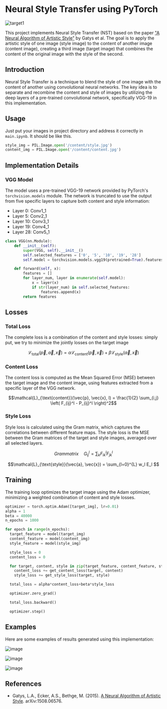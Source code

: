 # Neural Style Transfer using PyTorch
![target1](https://github.com/user-attachments/assets/4ba405c5-a52e-4d12-9c86-d0dfafe6a0a6)

This project implements Neural Style Transfer (NST) based on the paper ["A Neural Algorithm of Artistic Style"](https://arxiv.org/abs/1508.06576) by Gatys et al. The goal is to apply the artistic style of one image (style image) to the content of another image (content image), creating a third image (target image) that combines the content of the original image with the style of the second.

## Introduction

Neural Style Transfer is a technique to blend the style of one image with the content of another using convolutional neural networks. The key idea is to separate and recombine the content and style of images by utilizing the deep layers of a pre-trained convolutional network, specifically VGG-19 in this implementation.

## Usage

Just put your images in project directory and address it correctly in `main.ipynb`.
It should be like this.
```python
style_img = PIL.Image.open('/content/style.jpg')
content_img = PIL.Image.open('/content/content.jpg')

```

## Implementation Details

### VGG Model

The model uses a pre-trained VGG-19 network provided by PyTorch's `torchvision.models` module. The network is truncated to use the output from five specific layers to capture both content and style information:
- Layer 0: Conv1_1
- Layer 5: Conv2_1
- Layer 10: Conv3_1
- Layer 19: Conv4_1
- Layer 28: Conv5_1

```python
class VGG(nn.Module):
    def __init__(self):
        super(VGG, self).__init__()
        self.selected_features = ['0', '5', '10', '19', '28']
        self.model = torchvision.models.vgg19(pretrained=True).features

    def forward(self, x):
        features = []
        for layer_num, layer in enumerate(self.model):
            x = layer(x)
            if str(layer_num) in self.selected_features:
                features.append(x)
        return features
```
## Losses
### Total Loss
The complete loss is a combination of the content and style losses: simply put, we try to minimize the jointly losses on the target image

```math
\mathcal{L}_{\text{total}}(\vec{p}, \vec{a}, \vec{x}) = \alpha \mathcal{L}_{\text{content}}(\vec{p}, \vec{x}) + \beta \mathcal{L}_{\text{style}}(\vec{a}, \vec{x})
```

### Content Loss
The content loss is computed as the Mean Squared Error (MSE) between the target image and the content image, using features extracted from a specific layer of the VGG network.

```math
\mathcal{L}_{\text{content}}(\vec{p}, \vec{x}, l) = \frac{1}{2} \sum_{i,j} \left( F_{ij}^l - P_{ij}^l \right)^2
```

### Style Loss
Style loss is calculated using the Gram matrix, which captures the correlations between different feature maps. The style loss is the MSE between the Gram matrices of the target and style images, averaged over all selected layers.

```math
Gram matrix \quad

G_{ij}^l = \sum_k F_{ik}^l F_{jk}^l

```

```math
\mathcal{L}_{\text{style}}(\vec{a}, \vec{x}) = \sum_{l=0}^{L} w_l E_l

```

## Training
The training loop optimizes the target image using the Adam optimizer, minimizing a weighted combination of content and style losses.

```python
optimizer = torch.optim.Adam([target_img], lr=0.01)
alpha = 1
beta = 40000
n_epochs = 1000

for epoch in range(n_epochs):
  target_feature = model(target_img)
  content_feature = model(content_img)
  style_feature = model(style_img)

  style_loss = 0
  content_loss = 0

  for target, content, style in zip(target_feature, content_feature, style_feature):
    content_loss += get_content_loss(target, content)
    style_loss += get_style_loss(target, style)

  total_loss = alpha*content_loss+beta*style_loss

  optimizer.zero_grad()

  total_loss.backward()

  optimizer.step()

```

## Examples
Here are some examples of results generated using this implementation:

![image](https://github.com/user-attachments/assets/18860eec-5e7e-4d78-8bd3-f8aa0e56886a)

![image](https://github.com/user-attachments/assets/71e2089a-63da-4ab7-803b-c7ecb491be5e)

![image](https://github.com/user-attachments/assets/345bcc9f-7f2c-4abc-84a4-458a5ad24c7d)


## References

- Gatys, L.A., Ecker, A.S., Bethge, M. (2015). [A Neural Algorithm of Artistic Style](https://arxiv.org/abs/1508.06576). arXiv:1508.06576.
